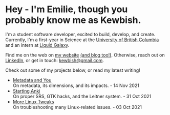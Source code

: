 # Hey - I'm Emilie, though you probably know me as Kewbish. 
I'm a student software developer, excited to build, develop, and create. Currently, I'm a first-year in Science at the [University of British Columbia](https://ubc.ca) and an intern at [Liquid Galaxy](https://liquidgalaxy.eu).

Find me on the web on [my website](https://kewbi.sh/) [(and blog too!)](https://kewbi.sh/blog/). Otherwise, reach out on [LinkedIn](https://www.linkedin.com/in/emilie-ma-kewbish/), or get in touch: [kewbish@gmail.com](mailto:kewbish@gmail.com).   

Check out some of my projects below, or read my latest writing!

<!--bp-->
- [Metadata and You](https://kewbi.sh/blog/posts/211114/)  
On metadata, its dimensions, and its impacts. - 14 Nov 2021
- [Starting Anki](https://kewbi.sh/blog/posts/211031/)  
On proper SRS, GTK hacks, and the Leitner system. - 31 Oct 2021
- [More Linux Tweaks](https://kewbi.sh/blog/posts/211003/)  
On troubleshooting many Linux-related issues. - 03 Oct 2021
